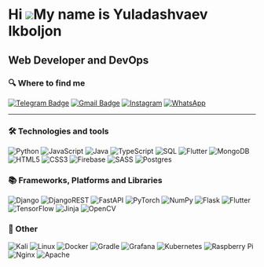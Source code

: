 Hi ![](https://user-images.githubusercontent.com/18350557/176309783-0785949b-9127-417c-8b55-ab5a4333674e.gif)My name is Yuladashvaev Ikboljon
=========================================================================================================================================

Web Developer and DevOps
------------------------

### 🔍 Where to find me 
[![Telegram Badge](https://img.shields.io/badge/-Telegram-blue?style=flat&logo=Telegram&logoColor=white)](https://t.me/i_yu_ev) 
[![Gmail Badge](https://img.shields.io/badge/-Gmail-red?style=flat&logo=Gmail&logoColor=white)](mailto:ikboljonuldashvaev@gmail.com)
[![Instagram](https://img.shields.io/badge/Instagram-%23E4405F.svg?&logo=Instagram&logoColor=white)](https://instagram.com/i_yu_ev)
[![WhatsApp](https://img.shields.io/badge/WhatsApp-25D366?&logo=whatsapp&logoColor=white)](https://wa.me/+996507727280)

---
### 🛠 Technologies and tools

![Python](https://img.shields.io/badge/python-3670A0?&logo=python&logoColor=ffdd54)
![JavaScript](https://img.shields.io/badge/javascript-%23323330.svg?&logo=javascript&logoColor=%23F7DF1E)
![Java](https://img.shields.io/badge/java-%23ED8B00.svg?&logo=openjdk&logoColor=white)
![TypeScript](https://img.shields.io/badge/typescript-%23007ACC.svg?&logo=typescript&logoColor=white)
![SQL](https://img.shields.io/badge/-SQL-000?&logo=MySQL)
![Flutter](https://img.shields.io/badge/-Flutter-000?&logo=Flutter)
![MongoDB](https://img.shields.io/badge/MongoDB-%234ea94b.svg?&logo=mongodb&logoColor=white)
![HTML5](https://img.shields.io/badge/html5-%23E34F26.svg?&logo=html5&logoColor=white)
![CSS3](https://img.shields.io/badge/css3-%231572B6.svg?&logo=css3&logoColor=white)
![Firebase](https://img.shields.io/badge/firebase-%23039BE5.svg?&logo=firebase)
![SASS](https://img.shields.io/badge/SASS-hotpink.svg?&logoColor=white)
![Postgres](https://img.shields.io/badge/postgres-%23316192.svg?&logo=postgresql&logoColor=white)

### 📚 Frameworks, Platforms and Libraries
![Django](https://img.shields.io/badge/django-%23092E20.svg?&logo=django&logoColor=white)
![DjangoREST](https://img.shields.io/badge/DJANGO-REST-ff1709?&logo=django&logoColor=white&color=ff1709&labelColor=gray)
![FastAPI](https://img.shields.io/badge/FastAPI-005571?&logo=fastapi)
![PyTorch](https://img.shields.io/badge/PyTorch-%23EE4C2C.svg?&logo=PyTorch&logoColor=white)
![NumPy](https://img.shields.io/badge/numpy-%23013243.svg?&logo=numpy&logoColor=white)
![Flask](https://img.shields.io/badge/flask-%23000.svg?&logo=flask&logoColor=white)
![Flutter](https://img.shields.io/badge/Flutter-%2302569B.svg?&logo=Flutter&logoColor=white)
![TensorFlow](https://img.shields.io/badge/TensorFlow-%23FF6F00.svg?&logo=TensorFlow&logoColor=white)
![Jinja](https://img.shields.io/badge/jinja-white.svg?&logo=jinja&logoColor=black)
![OpenCV](https://img.shields.io/badge/opencv-%23white.svg?&logo=opencv&logoColor=white)
### 🥅 Other
![Kali](https://img.shields.io/badge/Kali-268BEE?&logo=kalilinux&logoColor=white)
![Linux](https://img.shields.io/badge/Linux-FCC624?&logo=linux&logoColor=black)
![Docker](https://img.shields.io/badge/docker-%230db7ed.svg?&logo=docker&logoColor=white)
![Gradle](https://img.shields.io/badge/Gradle-02303A.svg?&logo=Gradle&logoColor=white)
![Grafana](https://img.shields.io/badge/grafana-%23F46800.svg?&logo=grafana&logoColor=white)
![Kubernetes](https://img.shields.io/badge/kubernetes-%23326ce5.svg?&logo=kubernetes&logoColor=white)
![Raspberry Pi](https://img.shields.io/badge/-RaspberryPi-C51A4A?&logo=Raspberry-Pi)
![Nginx](https://img.shields.io/badge/nginx-%23009639.svg?&logo=nginx&logoColor=white)
![Apache](https://img.shields.io/badge/apache-%23D42029.svg?&logo=apache&logoColor=white)
